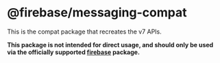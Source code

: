 # @firebase/messaging-compat

This is the compat package that recreates the v7 APIs.

**This package is not intended for direct usage, and should only be used via the officially supported [firebase](https://www.npmjs.com/package/firebase) package.**
